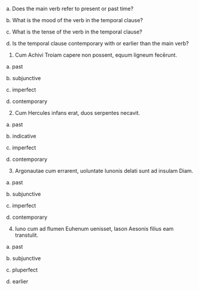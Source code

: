 a. Does the main verb refer to present or past time?

b. What is the mood of the verb in the temporal clause?

c. What is the tense of the verb in the temporal clause?

d. Is the temporal clause contemporary with or earlier than the main verb?


1. Cum Achivi Troiam capere non possent, equum ligneum fecērunt.

a. past

b. subjunctive

c. imperfect

d. contemporary

2. Cum Hercules infans erat, duos serpentes necavit.

a. past

b. indicative

c. imperfect

d. contemporary

3. Argonautae cum errarent, uoluntate Iunonis delati sunt ad insulam Diam.

a. past

b. subjunctive

c. imperfect

d. contemporary

4. Iuno cum ad flumen Euhenum uenisset, Iason Aesonis filius eam transtulit.

a. past

b. subjunctive

c. pluperfect

d. earlier
